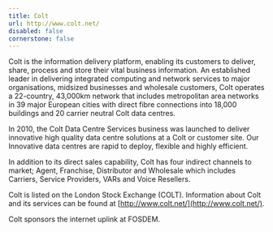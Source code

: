 ```yaml
---
title: Colt
url: http://www.colt.net/
disabled: false
cornerstone: false
---
```


Colt is the information delivery platform, enabling its customers to deliver,
share, process and store their vital business information.
An established leader in delivering integrated computing and network services to
major organisations, midsized businesses and wholesale customers, Colt operates
a 22-country, 43,000km network that includes metropolitan area networks in 39
major European cities with direct fibre connections into 18,000 buildings and 20
carrier neutral Colt data centres.

In 2010, the Colt Data Centre Services business was launched to deliver
innovative high quality data centre solutions at a Colt or customer site.
Our Innovative data centres are rapid to deploy, flexible and highly efficient.

In addition to its direct sales capability, Colt has four indirect channels to
market; Agent, Franchise, Distributor and Wholesale which includes Carriers,
Service Providers, VARs and Voice Resellers.

Colt is listed on the London Stock Exchange (COLT).
Information about Colt and its services can be found at
[http://www.colt.net/](http://www.colt.net/).

Colt sponsors the internet uplink at FOSDEM.
